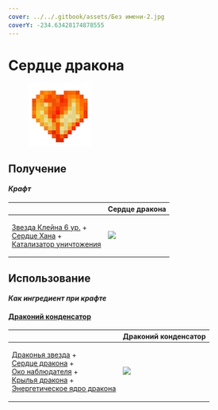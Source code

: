 ```yaml
---
cover: ../../.gitbook/assets/Без имени-2.jpg
coverY: -234.63428174878555
---
```


# Сердце дракона

<figure><img src="../../.gitbook/assets/dragon_heart_128.png" alt=""><figcaption></figcaption></figure>

## Получение

#### _Крафт_

|                                                                                                                                                                   |  Сердце дракона                              |
| ----------------------------------------------------------------------------------------------------------------------------------------------------------------- | -------------------------------------------- |
| <p><a href="klein_star_6.md">Звезда Клейна 6 ур.</a> +<br><a href="red.md">Сердце Хана</a> +<br><a href="destruction_catalyst.md">Катализатор уничтожения</a></p> | ![](../../.gitbook/assets/dragon\_heart.png) |

## Использование

#### _Как ингредиент при крафте_

#### [Драконий конденсатор](draconic_capacitor.md)

|                                                                                                                                                                                                                                                                                           |  Драконий конденсатор                              |
| ----------------------------------------------------------------------------------------------------------------------------------------------------------------------------------------------------------------------------------------------------------------------------------------- | -------------------------------------------------- |
| <p><a href="dragon_star.md">Драконья звезда</a> +<br><a href="dragon_heart.md">Сердце дракона</a> +<br><a href="call_of_the_watcher.md">Око наблюдателя</a> +<br><a href="dragon_elytra.md">Крылья дракона</a> +<br><a href="draconic_energy_core.md">Энергетическое ядро дракона</a></p> | ![](../../.gitbook/assets/draconic\_capacitor.png) |

